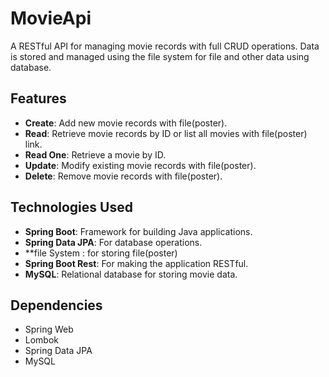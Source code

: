 # MovieApi
A RESTful API for managing movie records with full CRUD operations. Data is stored and managed using the file system  for file and  other data using database.



## Features
- **Create**: Add new movie records with file(poster).
- **Read**: Retrieve movie records by ID or list all movies with file(poster) link.
- **Read One**: Retrieve a movie by ID.
- **Update**: Modify existing movie records with file(poster).
- **Delete**: Remove movie records with file(poster).

## Technologies Used
- **Spring Boot**: Framework for building Java applications.
- **Spring Data JPA**: For database operations.
- **file System : for storing file(poster)
- **Spring Boot Rest**: For making the application RESTful.
- **MySQL**: Relational database for storing movie data.

## Dependencies
- Spring Web
- Lombok
- Spring Data JPA
- MySQL




